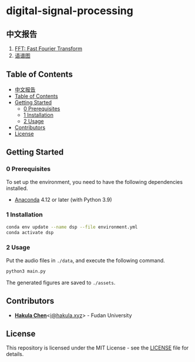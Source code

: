 # digital-signal-processing

## 中文报告

1. [FFT: Fast Fourier Transform](./docs/fft.md)
2. [语谱图](./docs/spectrogram.md)

## Table of Contents

- [中文报告](#中文报告)
- [Table of Contents](#table-of-contents)
- [Getting Started](#getting-started)
  - [0 Prerequisites](#0-prerequisites)
  - [1 Installation](#1-installation)
  - [2 Usage](#2-usage)
- [Contributors](#contributors)
- [License](#license)

## Getting Started

### 0 Prerequisites

To set up the environment, you need to have the following dependencies installed.

- [Anaconda](https://www.anaconda.com/products/individual) 4.12 or later (with Python 3.9)

### 1 Installation

```bash
conda env update --name dsp --file environment.yml
conda activate dsp
```

### 2 Usage

Put the audio files in `./data`, and execute the following command.

```bash
python3 main.py
```

The generated figures are saved to `./assets`.

## Contributors

- [**Hakula Chen**](https://github.com/hakula139)<[i@hakula.xyz](mailto:i@hakula.xyz)> - Fudan University

## License

This repository is licensed under the MIT License - see the [LICENSE](./LICENSE) file for details.
